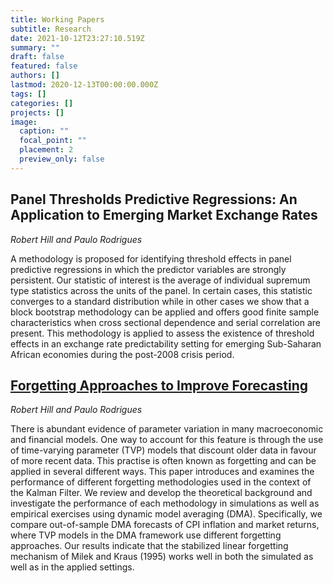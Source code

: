 ```yaml
---
title: Working Papers
subtitle: Research
date: 2021-10-12T23:27:10.519Z
summary: ""
draft: false
featured: false
authors: []
lastmod: 2020-12-13T00:00:00.000Z
tags: []
categories: []
projects: []
image:
  caption: ""
  focal_point: ""
  placement: 2
  preview_only: false
---
```

## Panel Thresholds Predictive Regressions: An Application to Emerging Market Exchange Rates

*Robert Hill and Paulo Rodrigues*

A methodology is proposed for identifying threshold effects in panel predictive regressions in which the predictor variables are strongly persistent. Our statistic of interest is the average of individual supremum type statistics across the units of the panel. In certain cases, this statistic converges to a standard distribution while in other cases we show that a block bootstrap methodology can be applied and offers good finite sample characteristics when cross sectional dependence and serial correlation are present. This methodology is applied to assess the existence of threshold effects in an exchange rate predictability setting for emerging Sub-Saharan African economies during the post-2008 crisis period. 



## [Forgetting Approaches to Improve Forecasting](https://drive.google.com/file/d/18-k_JBxGAynFPjDt3UNkaNwM61WCw2qH/view?usp=sharing)

*Robert Hill and Paulo Rodrigues*

There is abundant evidence of parameter variation in many macroeconomic and financial models. One way to account for this feature is through the use of time-varying parameter (TVP) models that discount older data in favour of more recent data. This practise is often known as forgetting and can be applied in several different ways. This paper introduces and examines the performance of different forgetting methodologies used in the context of the Kalman Filter. We review and develop the theoretical
background and investigate the performance of each methodology in simulations as well as empirical exercises using dynamic model averaging (DMA). Specifically, we compare out-of-sample DMA forecasts of CPI inflation and market returns, where TVP models in the DMA framework use different forgetting approaches. Our results indicate that the stabilized linear forgetting mechanism of Milek and Kraus (1995) works well in both the simulated as well as in the applied settings.

